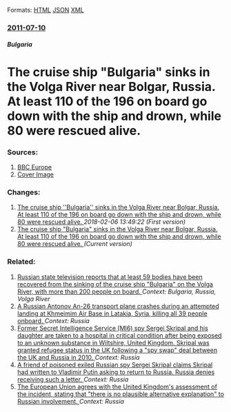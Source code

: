 
Formats: [HTML](/news/2011/07/10/the-cruise-ship-bulgaria-sinks-in-the-volga-river-near-bolgar-russia-at-least-110-of-the-196-on-board-go-down-with-the-ship-and-drown-w.html)  [JSON](/news/2011/07/10/the-cruise-ship-bulgaria-sinks-in-the-volga-river-near-bolgar-russia-at-least-110-of-the-196-on-board-go-down-with-the-ship-and-drown-w.json)  [XML](/news/2011/07/10/the-cruise-ship-bulgaria-sinks-in-the-volga-river-near-bolgar-russia-at-least-110-of-the-196-on-board-go-down-with-the-ship-and-drown-w.xml)  

### [2011-07-10](/news/2011/07/10/index.md)

##### Bulgaria
# The cruise ship "Bulgaria" sinks in the Volga River near Bolgar, Russia. At least 110 of the 196 on board go down with the ship and drown, while 80 were rescued alive. 




### Sources:

1. [BBC Europe](http://www.bbc.co.uk/news/world-europe-14099637)
1. [Cover Image](http://ichef-1.bbci.co.uk/news/1024/media/images/53979000/jpg/_53979367_012422219-1.jpg)

### Changes:

1. [The cruise ship ''Bulgaria'' sinks in the Volga River near Bolgar, Russia. At least 110 of the 196 on board go down with the ship and drown, while 80 were rescued alive. ](/news/2011/07/10/the-cruise-ship-bulgaria-sinks-in-the-volga-river-near-bolgar-russia-at-least-110-of-the-196-on-board-go-down-with-the-ship-and-drown.md) _2018-02-06 13:49:22 (First version)_
1. [The cruise ship "Bulgaria" sinks in the Volga River near Bolgar, Russia. At least 110 of the 196 on board go down with the ship and drown, while 80 were rescued alive. ](/news/2011/07/10/the-cruise-ship-bulgaria-sinks-in-the-volga-river-near-bolgar-russia-at-least-110-of-the-196-on-board-go-down-with-the-ship-and-drown-w.md) _(Current version)_

### Related:

1. [Russian state television reports that at least 59 bodies have been recovered from the sinking of the cruise ship "Bulgaria" on the Volga River, with more than 200 people on board. ](/news/2011/07/12/russian-state-television-reports-that-at-least-59-bodies-have-been-recovered-from-the-sinking-of-the-cruise-ship-bulgaria-on-the-volga-riv.md) _Context: Bulgaria, Russia, Volga River_
2. [A Russian Antonov An-26 transport plane crashes during an attempted landing at Khmeimim Air Base in Latakia, Syria, killing all 39 people onboard. ](/news/2018/03/6/a-russian-antonov-an-26-transport-plane-crashes-during-an-attempted-landing-at-khmeimim-air-base-in-latakia-syria-killing-all-39-people-on.md) _Context: Russia_
3. [Former Secret Intelligence Service (MI6) spy Sergei Skripal and his daughter are taken to a hospital in critical condition after being exposed to an unknown substance in Wiltshire, United Kingdom. Skripal was granted refugee status in the UK following a "spy swap" deal between the UK and Russia in 2010. ](/news/2018/03/5/former-secret-intelligence-service-mi6-spy-sergei-skripal-and-his-daughter-are-taken-to-a-hospital-in-critical-condition-after-being-expos.md) _Context: Russia_
4. [A friend of poisoned exiled Russian spy Sergei Skripal claims Skripal had written to Vladimir Putin asking to return to Russia. Russia denies receiving such a letter. ](/news/2018/03/24/a-friend-of-poisoned-exiled-russian-spy-sergei-skripal-claims-skripal-had-written-to-vladimir-putin-asking-to-return-to-russia-russia-denie.md) _Context: Russia_
5. [The European Union agrees with the United Kingdom's assessment of the incident, stating that "there is no plausible alternative explanation" to Russian involvement. ](/news/2018/03/23/the-european-union-agrees-with-the-united-kingdom-s-assessment-of-the-incident-stating-that-there-is-no-plausible-alternative-explanation.md) _Context: Russia_
